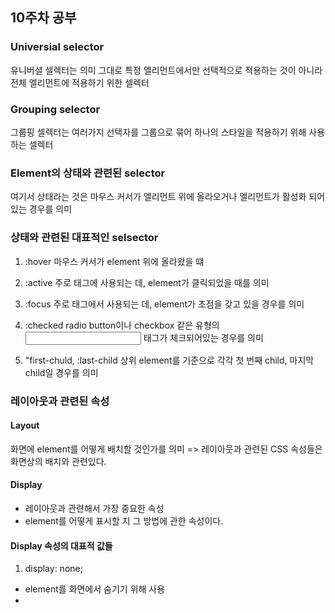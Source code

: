 ## 10주차 공부

### Universial selector
유니버셜 셀렉터는 의미 그대로 특정 엘리먼트에서만 선택적으로 적용하는 것이 아니라 전체 엘리먼트에 적용하기 위한 셀렉터
### Grouping selector
그룹핑 셀렉터는 여러가지 선택자를 그룹으로 묶어 하나의 스타일을 적용하기 위해 사용하는 셀렉터
### Element의 상태와 관련된 selector
여기서 상태라는 것은 마우스 커서가 엘리먼트 위에 올라오거나 엘리먼트가 활성화 되어 있는 경우를 의미

### 상태와 관련된 대표적인 selsector

1. :hover
   마우스 커서가 element 위에 올라왔을 떄

2. :active
  주로 <a> 태그에 사용되는 데, element가 클릭되었을 때를 의미

3. :focus
  주로 <imput>태그에서 사용되는 데, element가 초점을 갖고 있을 경우를 의미

4. :checked
  radio button이나 checkbox 같은 유형의 <input> 태그가 체크되어있는 경우를 의미

5. "first-chuld, :last-child
  상위 element를 기준으로 각각 첫 번째 child, 마지막 child일 경우를 의미

### 레이아웃과 관련된 속성
#### Layout
화면에 element를 어떻게 배치할 것인가를 의미
=> 레이아웃과 관련된 CSS 속성들은 화면상의 배치와 관련있다.

#### Display
- 레이아웃과 관련해서 가장 중요한 속성
- element를 어떻게 표시할 지 그 방법에 관한 속성이다.

#### Display 속성의 대표적 값들

1. display: none;
  - element를 화면에서 숨기기 위해 사용
  - <script> 태그의 display 속성 기본값은 display: none;
  
2. Display: block;
  - 블록 단위로 element를 배치
  - <p>,<div>,<h1>~<h6> 태그의 display 속성 기본값이 display: block;
  
3. display: inline;
   - element를 라인 안에 넣는 것
   - <span> 태그의 display 속성 기본값이 display: line;

5. display: flex;
   - element를 블록 레벨의 flex container로 표시
   - container이기 때문에 내부에 다른 element들을 포함

### Position
엘리먼트를 어떻게 위치시킬 것인지, 즉 포지셔닝을 어떻게 할 것인지를 정의하기 위해서 사용

#### position 속성의 대표적인 값들
1. static
- 기본 값으로 element를 원래의 순서대로 위치시킴

2. fixed
- element를 브라우저 window에 상대적으로 위치시킴

3. relative
- element를 보통의 위치에 상대적으로 위치시킴

4. absolute
- element를 절대 위치에 위치시킴

### Flexbox
기존 CSS 레이아웃 사용의 불편한 부분을 개선하기 위해 등장
